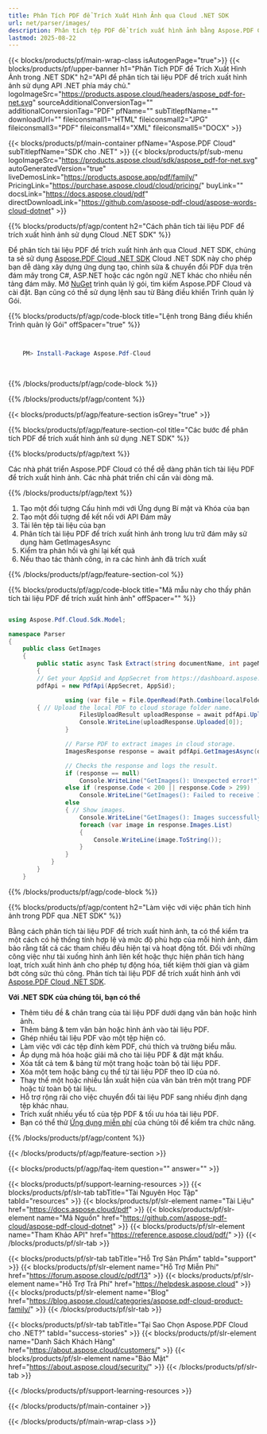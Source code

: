 ```yaml
---
title: Phân Tích PDF để Trích Xuất Hình Ảnh qua Cloud .NET SDK
url: net/parser/images/
description: Phân tích tệp PDF để trích xuất hình ảnh bằng Aspose.PDF Cloud SDK cho .NET. Nâng cao khả năng tìm kiếm và lập chỉ mục.
lastmod: 2025-08-22
---
```


{{< blocks/products/pf/main-wrap-class isAutogenPage="true">}}
{{< blocks/products/pf/upper-banner h1="Phân Tích PDF để Trích Xuất Hình Ảnh trong .NET SDK" h2="API để phân tích tài liệu PDF để trích xuất hình ảnh sử dụng API .NET phía máy chủ." logoImageSrc="https://products.aspose.cloud/headers/aspose_pdf-for-net.svg" sourceAdditionalConversionTag="" additionalConversionTag="PDF" pfName="" subTitlepfName="" downloadUrl="" fileiconsmall1="HTML" fileiconsmall2="JPG" fileiconsmall3="PDF" fileiconsmall4="XML" fileiconsmall5="DOCX" >}}

{{< blocks/products/pf/main-container pfName="Aspose.PDF Cloud" subTitlepfName="SDK cho .NET" >}}
{{< blocks/products/pf/sub-menu logoImageSrc="https://products.aspose.cloud/sdk/aspose_pdf-for-net.svg"
autoGeneratedVersion="true"
liveDemosLink="https://products.aspose.app/pdf/family/" PricingLink="https://purchase.aspose.cloud/cloud/pricing/" buyLink="" docsLink="https://docs.aspose.cloud/pdf"  directDownloadLink="https://github.com/aspose-pdf-cloud/aspose-words-cloud-dotnet" >}}

{{% blocks/products/pf/agp/content h2="Cách phân tích tài liệu PDF để trích xuất hình ảnh sử dụng Cloud .NET SDK" %}}

Để phân tích tài liệu PDF để trích xuất hình ảnh qua Cloud .NET SDK, chúng ta sẽ sử dụng
[Aspose.PDF Cloud .NET SDK](https://products.aspose.cloud/pdf/net/)
Cloud .NET SDK này cho phép bạn dễ dàng xây dựng ứng dụng tạo, chỉnh sửa & chuyển đổi PDF dựa trên đám mây trong C#, ASP.NET hoặc các ngôn ngữ .NET khác cho nhiều nền tảng đám mây. Mở
[NuGet](https://www.nuget.org/packages/Aspose.Pdf-Cloud)
trình quản lý gói, tìm kiếm
Aspose.PDF Cloud
và cài đặt. Bạn cũng có thể sử dụng lệnh sau từ Bảng điều khiển Trình quản lý Gói.

{{% blocks/products/pf/agp/code-block title="Lệnh trong Bảng điều khiển Trình quản lý Gói" offSpacer="true" %}}

```powershell

     
    PM> Install-Package Aspose.Pdf-Cloud
     
     

```

{{% /blocks/products/pf/agp/code-block %}}

{{% /blocks/products/pf/agp/content %}}

{{< blocks/products/pf/agp/feature-section isGrey="true" >}}

{{% blocks/products/pf/agp/feature-section-col title="Các bước để phân tích PDF để trích xuất hình ảnh sử dụng .NET SDK" %}}

{{% blocks/products/pf/agp/text %}}

Các nhà phát triển Aspose.PDF Cloud có thể dễ dàng phân tích tài liệu PDF để trích xuất hình ảnh. Các nhà phát triển chỉ cần vài dòng mã.

{{% /blocks/products/pf/agp/text %}}

1. Tạo một đối tượng Cấu hình mới với Ứng dụng Bí mật và Khóa của bạn
1. Tạo một đối tượng để kết nối với API Đám mây
1. Tải lên tệp tài liệu của bạn
1. Phân tích tài liệu PDF để trích xuất hình ảnh trong lưu trữ đám mây sử dụng hàm GetImagesAsync
1. Kiểm tra phản hồi và ghi lại kết quả
1. Nếu thao tác thành công, in ra các hình ảnh đã trích xuất

{{% /blocks/products/pf/agp/feature-section-col %}}

{{% blocks/products/pf/agp/code-block title="Mã mẫu này cho thấy phân tích tài liệu PDF để trích xuất hình ảnh" offSpacer="" %}}

```cs

using Aspose.Pdf.Cloud.Sdk.Model;

namespace Parser
{
    public class GetImages
    {
        public static async Task Extract(string documentName, int pageNumber, string remoteFolder)
        {
		// Get your AppSid and AppSecret from https://dashboard.aspose.cloud (free registration required). 
		pdfApi = new PdfApi(AppSecret, AppSid);

                using (var file = File.OpenRead(Path.Combine(localFolder, documentName)))
		{ // Upload the local PDF to cloud storage folder name.
                    FilesUploadResult uploadResponse = await pdfApi.UploadFileAsync(Path.Combine(remoteFolder, documentName), documentName);
                    Console.WriteLine(uploadResponse.Uploaded[0]);
                }

                // Parse PDF to extract images in cloud storage.
                ImagesResponse response = await pdfApi.GetImagesAsync(documentName, pageNumber, folder: remoteFolder);

                // Checks the response and logs the result.
                if (response == null)
                    Console.WriteLine("GetImages(): Unexpected error!");
                else if (response.Code < 200 || response.Code > 299)
                    Console.WriteLine("GetImages(): Failed to receive Images from '{0}' page of the document.", pageNumber);
                else
                { // Show images.
                    Console.WriteLine("GetImages(): Images successfully received from the document '{0}.", documentName);
                    foreach (var image in response.Images.List)
                    {
                        Console.WriteLine(image.ToString());
                    }
                }
            }
        }
    }
```

{{% /blocks/products/pf/agp/code-block %}}

{{% blocks/products/pf/agp/content h2="Làm việc với việc phân tích hình ảnh trong PDF qua .NET SDK" %}}

Bằng cách phân tích tài liệu PDF để trích xuất hình ảnh, ta có thể kiểm tra một cách có hệ thống tính hợp lệ và mức độ phù hợp của mỗi hình ảnh, đảm bảo rằng tất cả các tham chiếu đều hiện tại và hoạt động tốt. Đối với những công việc như tải xuống hình ảnh liên kết hoặc thực hiện phân tích hàng loạt, trích xuất hình ảnh cho phép tự động hóa, tiết kiệm thời gian và giảm bớt công sức thủ công.
Phân tích tài liệu PDF để trích xuất hình ảnh với [Aspose.PDF Cloud .NET SDK](https://products.aspose.cloud/pdf/net/).

**Với .NET SDK của chúng tôi, bạn có thể**

+ Thêm tiêu đề & chân trang của tài liệu PDF dưới dạng văn bản hoặc hình ảnh.
+ Thêm bảng & tem văn bản hoặc hình ảnh vào tài liệu PDF.
+ Ghép nhiều tài liệu PDF vào một tệp hiện có.
+ Làm việc với các tệp đính kèm PDF, chú thích và trường biểu mẫu.
+ Áp dụng mã hóa hoặc giải mã cho tài liệu PDF & đặt mật khẩu.
+ Xóa tất cả tem & bảng từ một trang hoặc toàn bộ tài liệu PDF.
+ Xóa một tem hoặc bảng cụ thể từ tài liệu PDF theo ID của nó.
+ Thay thế một hoặc nhiều lần xuất hiện của văn bản trên một trang PDF hoặc từ toàn bộ tài liệu.
+ Hỗ trợ rộng rãi cho việc chuyển đổi tài liệu PDF sang nhiều định dạng tệp khác nhau.
+ Trích xuất nhiều yếu tố của tệp PDF & tối ưu hóa tài liệu PDF.
+ Bạn có thể thử [Ứng dụng miễn phí](https://products.aspose.app/pdf/) của chúng tôi để kiểm tra chức năng.

{{% /blocks/products/pf/agp/content %}}

{{< /blocks/products/pf/agp/feature-section >}}

{{< blocks/products/pf/agp/faq-item question="" answer="" >}}

{{< blocks/products/pf/support-learning-resources >}}
{{< blocks/products/pf/slr-tab tabTitle="Tài Nguyên Học Tập" tabId="resources" >}}
{{< blocks/products/pf/slr-element name="Tài Liệu" href="https://docs.aspose.cloud/pdf" >}}
{{< blocks/products/pf/slr-element name="Mã Nguồn" href="https://github.com/aspose-pdf-cloud/aspose-pdf-cloud-dotnet" >}}
{{< blocks/products/pf/slr-element name="Tham Khảo API" href="https://reference.aspose.cloud/pdf/" >}}
{{< /blocks/products/pf/slr-tab >}}

{{< blocks/products/pf/slr-tab tabTitle="Hỗ Trợ Sản Phẩm" tabId="support" >}}
{{< blocks/products/pf/slr-element name="Hỗ Trợ Miễn Phí" href="https://forum.aspose.cloud/c/pdf/13" >}}
{{< blocks/products/pf/slr-element name="Hỗ Trợ Trả Phí" href="https://helpdesk.aspose.cloud" >}}
{{< blocks/products/pf/slr-element name="Blog" href="https://blog.aspose.cloud/categories/aspose.pdf-cloud-product-family/" >}}
{{< /blocks/products/pf/slr-tab >}}

{{< blocks/products/pf/slr-tab tabTitle="Tại Sao Chọn Aspose.PDF Cloud cho .NET?" tabId="success-stories" >}}
{{< blocks/products/pf/slr-element name="Danh Sách Khách Hàng" href="https://about.aspose.cloud/customers/" >}}
{{< blocks/products/pf/slr-element name="Bảo Mật" href="https://about.aspose.cloud/security/" >}}
{{< /blocks/products/pf/slr-tab >}}

{{< /blocks/products/pf/support-learning-resources >}}

{{< /blocks/products/pf/main-container >}}

{{< /blocks/products/pf/main-wrap-class >}}



